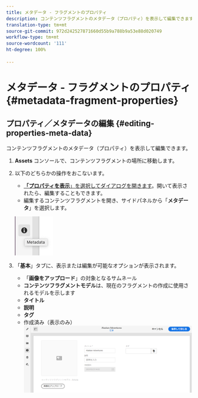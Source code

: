 ```yaml
---
title: メタデータ - フラグメントのプロパティ
description: コンテンツフラグメントのメタデータ（プロパティ）を表示して編集できます。
translation-type: tm+mt
source-git-commit: 972d242527871660d55b9a788b9a53e88d020749
workflow-type: tm+mt
source-wordcount: '111'
ht-degree: 100%

---
```



# メタデータ - フラグメントのプロパティ {#metadata-fragment-properties}

## プロパティ／メタデータの編集 {#editing-properties-meta-data}

コンテンツフラグメントのメタデータ（プロパティ）を表示して編集できます。

1. **Assets** コンソールで、コンテンツフラグメントの場所に移動します。
2. 以下のどちらかの操作をおこないます。

   * [**「プロパティを表示**」を選択してダイアログを開きます](/help/assets/manage-digital-assets.md#editing-properties)。開いて表示されたら、編集することもできます。
   * 編集するコンテンツフラグメントを開き、サイドパネルから「**メタデータ**」を選択します。

   ![メタデータ](assets/cfm-metadata-01.png)

3. 「**基本**」タブに、表示または編集が可能なオプションが表示されます。

   * 「**画像をアップロード**」の対象となるサムネール
   * **コンテンツフラグメントモデル**&#x200B;は、現在のフラグメントの作成に使用されるモデルを示します
   * **タイトル**
   * **説明**
   * **タグ**
   * 作成済み（表示のみ）
   ![メタデータ](assets/cfm-metadata-02.png)
